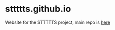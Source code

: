 # sttttts.github.io

Website for the STTTTTS project, main repo is [here](https://github.com/sttttts/sttttt/)
